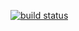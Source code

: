 [![build status](https://travis-ci.org/mherkazandjian/nbodyswissknife.svg?branch=master)](https://github.com/mherkazandjian/nbodyswissknife/tree/master)

